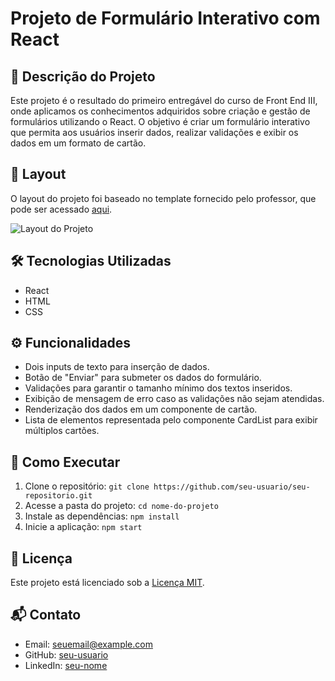# Projeto de Formulário Interativo com React

## 📝 Descrição do Projeto
Este projeto é o resultado do primeiro entregável do curso de Front End III, onde aplicamos os conhecimentos adquiridos sobre criação e gestão de formulários utilizando o React. O objetivo é criar um formulário interativo que permita aos usuários inserir dados, realizar validações e exibir os dados em um formato de cartão.

## 🎨 Layout
O layout do projeto foi baseado no template fornecido pelo professor, que pode ser acessado [aqui](link_do_template_do_figma).

![Layout do Projeto](link_da_imagem_do_layout)

## 🛠️ Tecnologias Utilizadas
- React
- HTML
- CSS

## ⚙️ Funcionalidades
- Dois inputs de texto para inserção de dados.
- Botão de "Enviar" para submeter os dados do formulário.
- Validações para garantir o tamanho mínimo dos textos inseridos.
- Exibição de mensagem de erro caso as validações não sejam atendidas.
- Renderização dos dados em um componente de cartão.
- Lista de elementos representada pelo componente CardList para exibir múltiplos cartões.

## 🚀 Como Executar
1. Clone o repositório: `git clone https://github.com/seu-usuario/seu-repositorio.git`
2. Acesse a pasta do projeto: `cd nome-do-projeto`
3. Instale as dependências: `npm install`
4. Inicie a aplicação: `npm start`

## 📄 Licença
Este projeto está licenciado sob a [Licença MIT](link_da_licenca).

## 📬 Contato
- Email: seuemail@example.com
- GitHub: [seu-usuario](https://github.com/seu-usuario)
- LinkedIn: [seu-nome](https://www.linkedin.com/in/seu-nome/)

